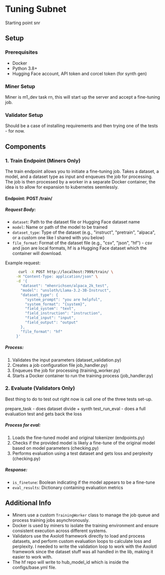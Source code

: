 # Tuning Subnet

Starting point snr 

## Setup

### Prerequisites

- Docker
- Python 3.8+
- Hugging Face account, API token and corcel token (for synth gen) 

### Miner Setup

Miner is m1_dev task rn, this will start up the server and accept a fine-tuning job. 

### Validator Setup

Should be a case of installing requirements and then trying one of the tests - for now. 


## Components

### 1. Train Endpoint (Miners Only)

The train endpoint allows you to initiate a fine-tuning job. Takes a dataset, a model, and a dataset type as input and enqueues the job for processing. The job is then processed by a worker in a separate Docker container, the idea is to allow for expansion to kubernetes seemlessly. 

#### Endpoint: POST /train/

##### Request Body:
- `dataset`: Path to the dataset file or Hugging Face dataset name
- `model`: Name or path of the model to be trained
- `dataset_type`: Type of the dataset (e.g., "instruct", "pretrain", "alpaca", or a custom one like I shared with you below)
- `file_format`: Format of the dataset file (e.g., "csv", "json", "hf") - csv and json are local formats, hf is a Hugging Face dataset which the container will download. 

Example request:

```bash
      curl -X POST http://localhost:7999/train/ \
     -H "Content-Type: application/json" \
     -d '{
       "dataset": "mhenrichsen/alpaca_2k_test",
       "model": "unsloth/Llama-3.2-3B-Instruct",
       "dataset_type": {
         "system_prompt": "you are helpful",
         "system_format": "{system}",
         "field_system": "text",
         "field_instruction": "instruction",
         "field_input": "input",
         "field_output": "output"
       },
       "file_format": "hf"
     }'
```

##### Process:
1. Validates the input parameters (dataset_validation.py)
2. Creates a job configuration file job_handler.py)
3. Enqueues the job for processing (training_worker.py)
4. Starts a Docker container to run the training process (job_handler.py)

### 2. Evaluate  (Validators Only)

Best thing to do to test out right now is call one of the three tests set-up. 

prepare_task - does dataset divide + synth 
test_run_eval - does a full evaluation test and gets back the loss 



##### Process for eval:
1. Loads the fine-tuned model and original tokenizer (endpoints.py)
2. Checks if the provided model is likely a fine-tune of the original model based on model parameters (checking.py)
3. Performs evaluation using a test dataset and gets loss and perplexity (checking.py)

##### Response:
- `is_finetune`: Boolean indicating if the model appears to be a fine-tune
- `eval_results`: Dictionary containing evaluation metrics

## Additional Info 

- Miners use a custom `TrainingWorker` class to manage the job queue and process training jobs asynchronously.
- Docker is used by miners to isolate the training environment and ensure consistent execution across different systems.
- Validators use the Axolotl framework directly to load and process datasets, and perform custom evaluation loops to calculate loss and perplexity. I needed to write the validation loop to work with the Axolotl framework since the dataset stuff was all handled in the lib, making it easier to work with. 
- The hf repo will write to hub_model_id which is inside the configs/base.yml file. 



